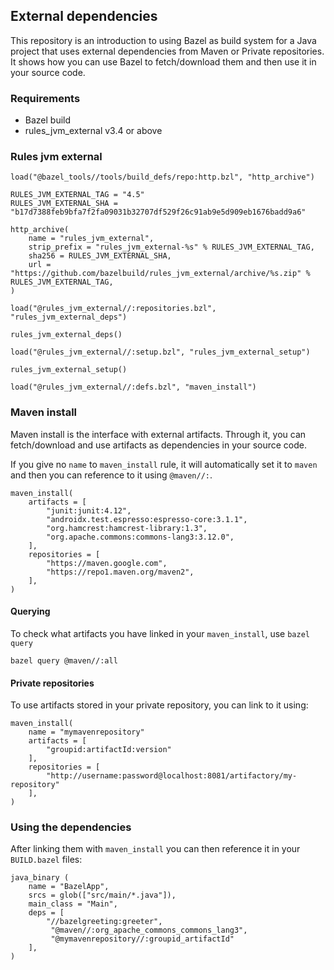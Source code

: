 ## External dependencies
This repository is an introduction to using Bazel as build system for a Java project 
that uses external dependencies from Maven or Private repositories. It shows how you can
use Bazel to fetch/download them and then use it in your source code.
### Requirements
- Bazel build
- rules_jvm_external v3.4 or above

### Rules jvm external
```bazel
load("@bazel_tools//tools/build_defs/repo:http.bzl", "http_archive")

RULES_JVM_EXTERNAL_TAG = "4.5"
RULES_JVM_EXTERNAL_SHA = "b17d7388feb9bfa7f2fa09031b32707df529f26c91ab9e5d909eb1676badd9a6"

http_archive(
    name = "rules_jvm_external",
    strip_prefix = "rules_jvm_external-%s" % RULES_JVM_EXTERNAL_TAG,
    sha256 = RULES_JVM_EXTERNAL_SHA,
    url = "https://github.com/bazelbuild/rules_jvm_external/archive/%s.zip" % RULES_JVM_EXTERNAL_TAG,
)

load("@rules_jvm_external//:repositories.bzl", "rules_jvm_external_deps")

rules_jvm_external_deps()

load("@rules_jvm_external//:setup.bzl", "rules_jvm_external_setup")

rules_jvm_external_setup()

load("@rules_jvm_external//:defs.bzl", "maven_install")
```
### Maven install
Maven install is the interface with external artifacts. Through it, you can fetch/download
and use artifacts as dependencies in your source code.

If you give no `name` to `maven_install` rule, it will automatically set it to `maven`
and then you can reference to it using `@maven//:`.
```starlark
maven_install(
    artifacts = [
        "junit:junit:4.12",
        "androidx.test.espresso:espresso-core:3.1.1",
        "org.hamcrest:hamcrest-library:1.3",
        "org.apache.commons:commons-lang3:3.12.0",
    ],
    repositories = [
        "https://maven.google.com",
        "https://repo1.maven.org/maven2",
    ],
)
```
#### Querying
To check what artifacts you have linked in your `maven_install`, use `bazel query`
```
bazel query @maven//:all
```
#### Private repositories
To use artifacts stored in your private repository, you can link to it using:
```starlark
maven_install(
    name = "mymavenrepository"
    artifacts = [
        "groupid:artifactId:version"
    ],
    repositories = [
        "http://username:password@localhost:8081/artifactory/my-repository"
    ],
)
```

### Using the dependencies
After linking them with `maven_install` you can then reference it in your `BUILD.bazel` files:
```bazel
java_binary (
    name = "BazelApp",
    srcs = glob(["src/main/*.java"]),
    main_class = "Main",
    deps = [
        "//bazelgreeting:greeter",
         "@maven//:org_apache_commons_commons_lang3",
         "@mymavenrepository//:groupid_artifactId"
    ],
)

```

